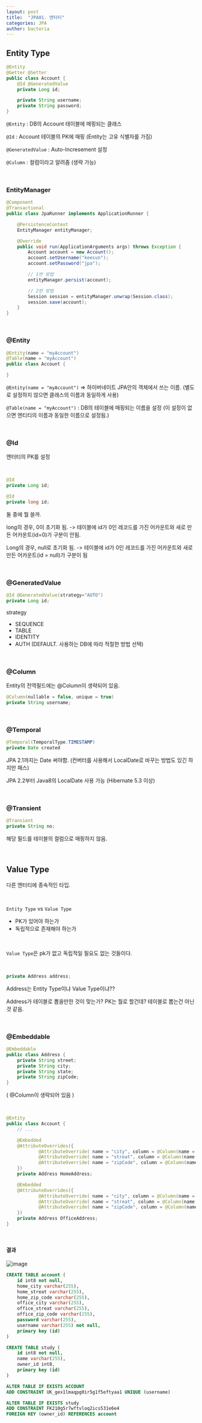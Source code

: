 ```yaml
---
layout: post
title:  "JPA01. 엔터티"
categories: JPA
author: bactoria
---
```


## Entity Type

```java
@Entity
@Getter @Setter
public class Account {
    @Id @GeneratedValue
    private Long id;

    private String username;
    private String password;
}
```

`@Entity` : DB의 Account 테이블에 매핑되는 클래스

`@Id` : Account 테이블의 PK에 매핑 (Entity는 고유 식별자를 가짐)

`@GeneratedValue` : Auto-Incresement 설정

`@Culumn` : 컬럼이라고 알려줌 (생략 가능)

&nbsp;

### EntityManager

```java
@Component
@Transactional
public class JpaRunner implements ApplicationRunner {

    @PersistenceContext
    EntityManager entityManager;

    @Override
    public void run(ApplicationArguments args) throws Exception {
        Account account = new Account();
        account.setUsername("keesun");
        account.setPassword("jpa");

        // 1번 방법
        entityManager.persist(account);

        // 2번 방법
        Session session = entityManager.unwrap(Session.class);
        session.save(account);
    }
}
```

&nbsp;

### @Entity

```java
@Entity(name = "myAccount")
@Table(name = "myAccount")
public class Account {

}
```

`@Entity(name = "myAccount")` => 하이버네이트 JPA안의 객체에서 쓰는 이름. (별도로 설정하지 않으면 클래스의 이름과 동일하게 사용)

`@Table(name = "myAccount")` : DB의 테이블에 매핑되는 이름을 설정 (이 설정이 없으면 엔티티의 이름과 동일한 이름으로 설정됨.)

&nbsp;

### @Id

엔터티의 PK를 설정

&nbsp;

```java
@Id
private Long id;
```

```java
@Id
private long id;
```

둘 중에 뭘 쓸까.

long의 경우, 0이 초기화 됨. -> 테이블에 id가 0인 레코드를 가진 어카운트와 새로 만든 어카운트(id=0)가 구분이 안됨.

Long의 경우, null로 초기화 됨. -> 테이블에 id가 0인 레코드를 가진 어카운트와 새로 만든 어카운트(id = null)가 구분이 됨

&nbsp;

### @GeneratedValue

```java
@Id @GeneratedValue(strategy="AUTO")
private Long id;
```

strategy

- SEQUENCE
- TABLE
- IDENTITY
- AUTH (DEFAULT. 사용하는 DB에 따라 적절한 방법 선택)

&nbsp;

### @Column

Entity의 전역필드에는 @Column이 생략되어 있음.

```java
@Column(nullable = false, unique = true)
private String username;
```

&nbsp;

### @Temporal

```java
@Temporal(TemporalType.TIMESTAMP)
private Date created
```

JPA 2.1까지는 Date 써야함. (컨버터를 사용해서 LocalDate로 바꾸는 방법도 있긴 하지만 패스)

JPA 2.2부터 Java8의 LocalDate 사용 가능 (Hibernate 5.3 이상)

&nbsp;

### @Transient

```java
@Transient
private String no;
```

해당 필드를 테이블의 컬럼으로 매핑하지 않음.

&nbsp;
&nbsp;

## Value Type

다른 엔터티에 종속적인 타입.

&nbsp;

`Entity Type` vs `Value Type`
- PK가 있어야 하는가
- 독립적으로 존재해야 하는가

&nbsp;

`Value Type`은 pk가 없고 독립적일 필요도 없는 것들이다.

&nbsp;

```java
private Address address;
```

Address는 Entity Type이냐 Value Type이냐??

Address가 테이블로 뽑을만한 것이 맞는가? PK는 뭘로 할건데? 테이블로 뽑는건 아닌 것 같음.

&nbsp;

### @Embeddable

```java
@Embeddable
public class Address {
    private String street;
    private String city;
    private String state;
    private String zipCode;
}
```

( @Column이 생략되어 있음 )

&nbsp;

```java
@Entity
public class Account {
    // ...

    @Embedded
    @AttributeOverrides({
            @AttributeOverride( name = "city", column = @Column(name = "home_city")),
            @AttributeOverride( name = "streat", column = @Column(name = "home_streat")),
            @AttributeOverride( name = "zipCode", column = @Column(name = "home_zip_code"))
    })
    private Address HomeAddress;

    @Embedded
    @AttributeOverrides({
            @AttributeOverride( name = "city", column = @Column(name = "office_city")),
            @AttributeOverride( name = "streat", column = @Column(name = "office_streat")),
            @AttributeOverride( name = "zipCode", column = @Column(name = "office_zip_code"))
    })
    private Address OfficeAddress;
}
```

&nbsp;

#### 결과

![image](https://user-images.githubusercontent.com/25674959/59102516-4a23ae80-8967-11e9-97d4-571d14066c91.png)

```sql
CREATE TABLE account (
    id int8 not null, 
    home_city varchar(255), 
    home_streat varchar(255), 
    home_zip_code varchar(255), 
    office_city varchar(255), 
    office_streat varchar(255), 
    office_zip_code varchar(255), 
    password varchar(255), 
    username varchar(255) not null, 
    primary key (id)
)

CREATE TABLE study (
    id int8 not null, 
    name varchar(255), 
    owner_id int8, 
    primary key (id)
)

ALTER TABLE IF EXISTS ACCOUNT
ADD CONSTRAINT UK_gex1lmaqpg0ir5g1f5eftyaa1 UNIQUE (username)

ALTER TABLE IF EXISTS study
ADD CONSTRAINT FK210g5r7wftvloq2ics531e6e4 
FOREIGN KEY (owner_id) REFERENCES account
```
